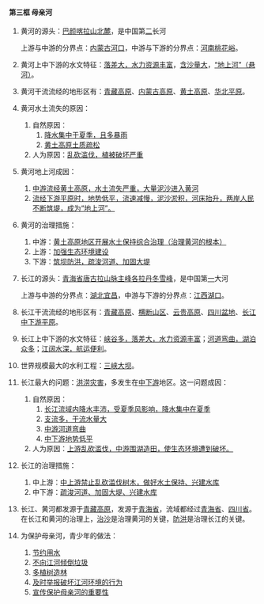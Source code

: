 #### 第三框 母亲河

1. 黄河的源头：<u>巴颜喀拉山北麓</u>，是中国第<u>二</u>长河

    上游与中游的分界点：<u>内蒙古河口</u>，中游与下游的分界点：<u>河南桃花峪</u>。

2. 黄河上中下游的水文特征：<u>落差大，水力资源丰富</u>，<u>含沙量大</u>，<u>“地上河”（悬河）</u>。

3. 黄河干流流经的地形区有：<u>青藏高原</u>、<u>内蒙古高原</u>、<u>黄土高原</u>、<u>华北平原</u>。

4. 黄河水土流失的原因：

    1. 自然原因：
        1. <u>降水集中于夏季，且多暴雨</u>
        2. <u>黄土高原土质疏松</u>
    2. 人为原因：<u>乱砍滥伐，植被破坏严重</u>

5. 黄河地上河成因：

    1. <u>中游流经黄土高原，水土流失严重，大量泥沙进入黄河</u>
    2. <u>流经下游平原时，地势低平，流速减慢，泥沙淤积，河床抬升，两岸人民不断筑堤，成为“地上河”。</u>

6. 黄河的治理措施：
    1. 中游：<u>黄土高原地区开展水土保持综合治理（治理黄河的根本）</u>
    2. 上游：<u>加强生态环境建设</u>
    3. 下游：<u>筑坝防洪，疏浚河道、加固大堤</u>

7. 长江的源头：<u>青海省唐古拉山脉主峰各拉丹冬雪峰</u>，是中国第<u>一</u>大河

    上游与中游的分界点：<u>湖北宜昌</u>，中游与下游的分界点：<u>江西湖口</u>。

8. 长江干流流经的地形区有：<u>青藏高原</u>、<u>横断山区</u>、<u>云贵高原</u>、<u>四川盆地</u>、<u>长江中下游平原</u>。

9. 长江上中下游的水文特征：<u>峡谷多，落差大，水力资源丰富</u>；<u>河道弯曲，湖泊众多</u>；<u>江阔水深，航运便利</u>。

10. 世界规模最大的水利工程：<u>三峡大坝</u>。

11. 长江最大的问题：<u>洪涝灾害</u>，多发生在<u>中下游</u>地区。这一问题成因：
    1. 自然原因：
        1. <u>长江流域内降水丰沛，受夏季风影响，降水集中在夏季</u>
        2. <u>支流多，干流水量大</u>
        3. <u>中游河道弯曲</u>
        4. <u>中下游地势低平</u>
    2. 人为原因：<u>上游乱砍滥伐，中游围湖造田，使生态环境遭到破坏。</u>

12. 长江的治理措施：
    1. 中上游：<u>中上游禁止乱砍滥伐树木，做好水土保持、兴建水库</u>
    2. 中下游：<u>疏浚河道、加固大堤、兴建水库</u>

13. 长江、黄河都发源于<u>青藏高原</u>，发源于<u>青海省</u>，流域都经过<u>青海省</u>、<u>四川省</u>。在长江和黄河的治理上，<u>治沙</u>是治理黄河的关键，<u>防洪</u>是治理长江的关键。

14. 为保护母亲河，青少年的做法：
    1. <u>节约用水</u>
    2. <u>不向江河倾倒垃圾</u>
    3. <u>多植树造林</u>
    4. <u>及时举报破坏江河环境的行为</u>
    5. <u>宣传保护母亲河的重要性</u>